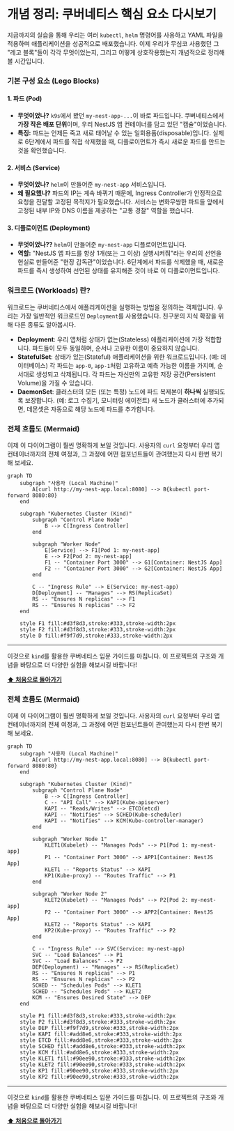 # 개념 정리: 쿠버네티스 핵심 요소 다시보기

지금까지의 실습을 통해 우리는 여러 `kubectl`, `helm` 명령어를 사용하고 YAML 파일을 적용하며 애플리케이션을 성공적으로 배포했습니다. 이제 우리가 무심코 사용했던 그 "레고 블록"들이 각각 무엇이었는지, 그리고 어떻게 상호작용했는지 개념적으로 정리해볼 시간입니다.

### 기본 구성 요소 (Lego Blocks)

#### 1. 파드 (Pod)
*   **무엇이었나?** `k9s`에서 봤던 `my-nest-app-...`이 바로 파드입니다. 쿠버네티스에서 **가장 작은 배포 단위**이며, 우리 NestJS 앱 컨테이너를 담고 있던 "캡슐"이었습니다.
*   **특징:** 파드는 언제든 죽고 새로 태어날 수 있는 일회용품(disposable)입니다. 실제로 6단계에서 파드를 직접 삭제했을 때, 디플로이먼트가 즉시 새로운 파드를 만드는 것을 확인했습니다.

#### 2. 서비스 (Service)
*   **무엇이었나?** `helm`이 만들어준 `my-nest-app` 서비스입니다.
*   **왜 필요했나?** 파드의 IP는 계속 바뀌기 때문에, Ingress Controller가 안정적으로 요청을 전달할 고정된 목적지가 필요했습니다. 서비스는 변화무쌍한 파드들 앞에서 고정된 내부 IP와 DNS 이름을 제공하는 "교통 경찰" 역할을 했습니다.

#### 3. 디플로이먼트 (Deployment)
*   **무엇이었나??** `helm`이 만들어준 `my-nest-app` 디플로이먼트입니다.
*   **역할:** "NestJS 앱 파드를 항상 1개(또는 그 이상) 실행시켜줘"라는 우리의 선언을 현실로 만들어준 "현장 감독관"이었습니다. 6단계에서 파드를 삭제했을 때, 새로운 파드를 즉시 생성하여 선언된 상태를 유지해준 것이 바로 이 디플로이먼트입니다.

### 워크로드 (Workloads) 란?

워크로드는 쿠버네티스에서 애플리케이션을 실행하는 방법을 정의하는 객체입니다. 우리는 가장 일반적인 워크로드인 `Deployment`를 사용했습니다. 친구분의 지식 확장을 위해 다른 종류도 알아봅시다.

*   **Deployment**: 우리 앱처럼 상태가 없는(Stateless) 애플리케이션에 가장 적합합니다. 파드들이 모두 동일하며, 순서나 고유한 이름이 중요하지 않습니다.
*   **StatefulSet**: 상태가 있는(Stateful) 애플리케이션을 위한 워크로드입니다. (예: 데이터베이스) 각 파드는 `app-0`, `app-1`처럼 고유하고 예측 가능한 이름을 가지며, 순서대로 생성되고 삭제됩니다. 각 파드는 자신만의 고유한 저장 공간(Persistent Volume)을 가질 수 있습니다.
*   **DaemonSet**: 클러스터의 모든 (또는 특정) 노드에 파드 복제본이 **하나씩** 실행되도록 보장합니다. (예: 로그 수집기, 모니터링 에이전트) 새 노드가 클러스터에 추가되면, 데몬셋은 자동으로 해당 노드에 파드를 추가합니다.

### 전체 흐름도 (Mermaid)

이제 이 다이어그램이 훨씬 명확하게 보일 것입니다. 사용자의 `curl` 요청부터 우리 앱 컨테이너까지의 전체 여정과, 그 과정에 어떤 컴포넌트들이 관여했는지 다시 한번 복기해 보세요.

```mermaid
graph TD
    subgraph "사용자 (Local Machine)"
        A[curl http://my-nest-app.local:8080] --> B{kubectl port-forward 8080:80}
    end

    subgraph "Kubernetes Cluster (Kind)"
        subgraph "Control Plane Node"
            B --> C[Ingress Controller]
        end

        subgraph "Worker Node"
            E[Service] --> F1[Pod 1: my-nest-app]
            E --> F2[Pod 2: my-nest-app]
            F1 -- "Container Port 3000" --> G1[Container: NestJS App]
            F2 -- "Container Port 3000" --> G2[Container: NestJS App]
        end

        C -- "Ingress Rule" --> E(Service: my-nest-app)
        D[Deployment] -- "Manages" --> RS(ReplicaSet)
        RS -- "Ensures N replicas" --> F1
        RS -- "Ensures N replicas" --> F2
    end

    style F1 fill:#d3f8d3,stroke:#333,stroke-width:2px
    style F2 fill:#d3f8d3,stroke:#333,stroke-width:2px
    style D fill:#f9f7d9,stroke:#333,stroke-width:2px
```

---

이것으로 `kind`를 활용한 쿠버네티스 입문 가이드를 마칩니다. 이 프로젝트의 구조와 개념을 바탕으로 더 다양한 실험을 해보시길 바랍니다!

**[⬆️ 처음으로 돌아가기](../README.md)**

### 전체 흐름도 (Mermaid)

이제 이 다이어그램이 훨씬 명확하게 보일 것입니다. 사용자의 `curl` 요청부터 우리 앱 컨테이너까지의 전체 여정과, 그 과정에 어떤 컴포넌트들이 관여했는지 다시 한번 복기해 보세요.

```mermaid
graph TD
    subgraph "사용자 (Local Machine)"
        A[curl http://my-nest-app.local:8080] --> B{kubectl port-forward 8080:80}
    end

    subgraph "Kubernetes Cluster (Kind)"
        subgraph "Control Plane Node"
            B --> C[Ingress Controller]
            C -- "API Call" --> KAPI(Kube-apiserver)
            KAPI -- "Reads/Writes" --> ETCD(etcd)
            KAPI -- "Notifies" --> SCHED(Kube-scheduler)
            KAPI -- "Notifies" --> KCM(Kube-controller-manager)
        end

        subgraph "Worker Node 1"
            KLET1(Kubelet) -- "Manages Pods" --> P1[Pod 1: my-nest-app]
            P1 -- "Container Port 3000" --> APP1[Container: NestJS App]
            KLET1 -- "Reports Status" --> KAPI
            KP1(Kube-proxy) -- "Routes Traffic" --> P1
        end

        subgraph "Worker Node 2"
            KLET2(Kubelet) -- "Manages Pods" --> P2[Pod 2: my-nest-app]
            P2 -- "Container Port 3000" --> APP2[Container: NestJS App]
            KLET2 -- "Reports Status" --> KAPI
            KP2(Kube-proxy) -- "Routes Traffic" --> P2
        end

        C -- "Ingress Rule" --> SVC(Service: my-nest-app)
        SVC -- "Load Balances" --> P1
        SVC -- "Load Balances" --> P2
        DEP(Deployment) -- "Manages" --> RS(ReplicaSet)
        RS -- "Ensures N replicas" --> P1
        RS -- "Ensures N replicas" --> P2
        SCHED -- "Schedules Pods" --> KLET1
        SCHED -- "Schedules Pods" --> KLET2
        KCM -- "Ensures Desired State" --> DEP
    end

    style P1 fill:#d3f8d3,stroke:#333,stroke-width:2px
    style P2 fill:#d3f8d3,stroke:#333,stroke-width:2px
    style DEP fill:#f9f7d9,stroke:#333,stroke-width:2px
    style KAPI fill:#add8e6,stroke:#333,stroke-width:2px
    style ETCD fill:#add8e6,stroke:#333,stroke-width:2px
    style SCHED fill:#add8e6,stroke:#333,stroke-width:2px
    style KCM fill:#add8e6,stroke:#333,stroke-width:2px
    style KLET1 fill:#90ee90,stroke:#333,stroke-width:2px
    style KLET2 fill:#90ee90,stroke:#333,stroke-width:2px
    style KP1 fill:#90ee90,stroke:#333,stroke-width:2px
    style KP2 fill:#90ee90,stroke:#333,stroke-width:2px
```

---

이것으로 `kind`를 활용한 쿠버네티스 입문 가이드를 마칩니다. 이 프로젝트의 구조와 개념을 바탕으로 더 다양한 실험을 해보시길 바랍니다!

**[⬆️ 처음으로 돌아가기](../README.md)**
